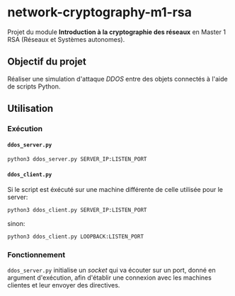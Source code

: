 # network-cryptography-m1-rsa
Projet du module **Introduction à la cryptographie des réseaux** en Master 1 RSA (Réseaux et Systèmes autonomes).

## Objectif du projet
Réaliser une simulation d'attaque *DDOS* entre des objets connectés à l'aide de scripts Python.

## Utilisation
### Exécution
#### `ddos_server.py`
```bash
python3 ddos_server.py SERVER_IP:LISTEN_PORT
```
#### `ddos_client.py`
Si le script est éxécuté sur une machine différente de celle utilisée pour le server:
```bash
python3 ddos_client.py SERVER_IP:LISTEN_PORT
```
sinon:
```bash
python3 ddos_client.py LOOPBACK:LISTEN_PORT
```

### Fonctionnement
`ddos_server.py` initialise un *socket* qui va écouter sur un port, donné en argument d'exécution, afin d'établir une connexion avec les machines clientes et leur envoyer des directives.
